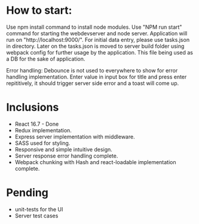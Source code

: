 # How to start:
Use npm install command to install node modules. 
Use "NPM run start" command for starting the webdevserver and node server. Application will run on "http://localhost:9000/".
For initial data entry, please use tasks.json in directory. 
Later on the tasks.json is moved to server build folder using webpack config for further usage by the application. This file being used as a DB for the sake of application.

Error handling: Debounce is not used to everywhere to show for error handling implementation. Enter value in input box for title and press enter repititively, it should trigger server side error and a toast will come up.


# Inclusions
* React 16.7 - Done
* Redux implementation.
* Express server implementation with middleware.
* SASS used for styling.
* Responsive and simple intuitive design.
* Server response error handling complete.
* Webpack chunking with Hash and react-loadable implementation complete.

# Pending
* unit-tests for the UI 
* Server test cases
